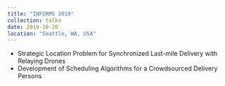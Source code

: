 ```yaml
---
title: "INFORMS 2019"
collection: talks
date: 2019-10-20
location: "Seattle, WA, USA"
---
```


* Strategic Location Problem for Synchronized Last-mile Delivery with Relaying Drones
* Development of Scheduling Algorithms for a Crowdsourced Delivery Persons
